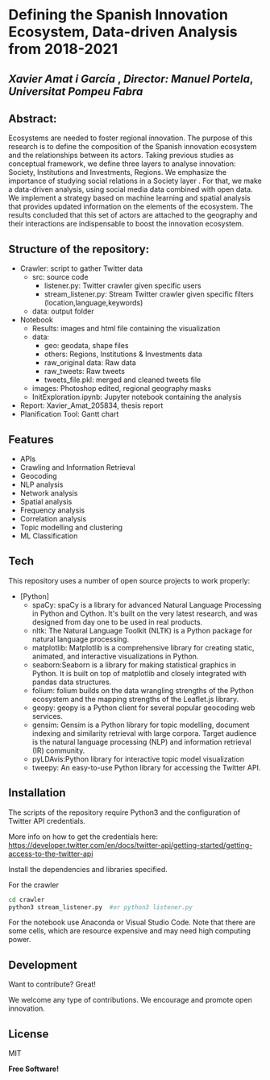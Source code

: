# Defining the Spanish Innovation Ecosystem, Data-driven Analysis from 2018-2021
## _Xavier Amat i García_ , _Director: Manuel Portela_, _Universitat Pompeu Fabra_


## Abstract:
Ecosystems are needed to foster regional innovation. The purpose of this research is to define the composition of the Spanish innovation ecosystem and the relationships between its actors. Taking previous studies as conceptual framework, we define three layers to analyse innovation: Society, Institutions and Investments, Regions. We emphasize the importance of studying social relations in a Society layer . For that, we make a data-driven analysis, using social media data combined with open data. We implement a strategy based on machine learning and spatial analysis that provides updated information on the elements of the ecosystem. The results concluded that this set of actors are attached to the geography and their interactions are indispensable to boost the innovation ecosystem.

## Structure of the repository: 
- Crawler: script to gather Twitter data
    - src: source code
        - listener.py: Twitter crawler given specific users
        - stream_listener.py: Stream Twitter crawler given specific filters (location,language,keywords)
    - data: output folder
- Notebook
    - Results: images and html file containing the visualization
    - data: 
        - geo: geodata, shape files
        - others: Regions, Institutions & Investments data
        - raw_original data: Raw data
        - raw_tweets: Raw tweets
        - tweets_file.pkl: merged and cleaned tweets file
    - images: Photoshop edited, regional geography masks
    - InitExploration.ipynb: Jupyter notebook containing the analysis
- Report: Xavier_Amat_205834, thesis report
- Planification Tool: Gantt chart

## Features

- APIs
- Crawling and Information Retrieval 
- Geocoding
- NLP analysis
- Network analysis
- Spatial analysis
- Frequency analysis
- Correlation analysis
- Topic modelling and clustering
- ML Classification


## Tech

This repository uses a number of open source projects to work properly:

- [Python] 
    - spaCy: spaCy is a library for advanced Natural Language Processing in Python and Cython. It's built on the very latest research, and was designed from day one to be used in real products.
    - nltk: The Natural Language Toolkit (NLTK) is a Python package for natural language processing.
    - matplotlib: Matplotlib is a comprehensive library for creating static, animated, and interactive visualizations in Python.
    - seaborn:Seaborn is a library for making statistical graphics in Python. It is built on top of matplotlib and closely integrated with pandas data structures.
    - folium: folium builds on the data wrangling strengths of the Python ecosystem and the mapping strengths of the Leaflet.js library.
    - geopy: geopy is a Python client for several popular geocoding web services.
    - gensim: Gensim is a Python library for topic modelling, document indexing and similarity retrieval with large corpora. Target audience is the natural language processing (NLP) and information retrieval (IR) community.
    - pyLDAvis:Python library for interactive topic model visualization
    - tweepy: An easy-to-use Python library for accessing the Twitter API.

## Installation

The scripts of the repository require Python3 and the configuration of Twitter API credentials. 

More info on how to get the credentials here: https://developer.twitter.com/en/docs/twitter-api/getting-started/getting-access-to-the-twitter-api

Install the dependencies and libraries specified.

For the crawler

```sh
cd crawler
python3 stream_listener.py  #or python3 listener.py
```

For the notebook use Anaconda or Visual Studio Code. Note that there are some cells, which are resource expensive and may need high computing power.


## Development

Want to contribute? Great!

We welcome any type of contributions. We encourage and promote open innovation.

## License

MIT

**Free Software!**
